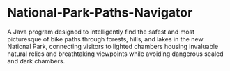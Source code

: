 # National-Park-Paths-Navigator
A Java program designed to intelligently find the safest and most picturesque of bike paths through forests, hills, and lakes in the new National Park, connecting visitors to lighted chambers housing invaluable natural relics and breathtaking viewpoints while avoiding dangerous sealed and dark chambers.
